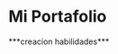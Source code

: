 <h1>Mi Portafolio</h1>
***creacion habilidades***
<Actualice mis habilidades>
<Cree una nueva rama de desarrollo>
